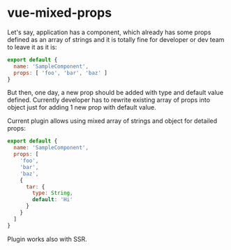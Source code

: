 # vue-mixed-props

Let's say, application has a component, which already has some props defined as an array of strings and it is totally fine for developer or dev team to leave it as it is:

```javascript
export default {
  name: 'SampleComponent',
  props: [ 'foo', 'bar', 'baz' ]
}
```

But then, one day, a new prop should be added with type and default value defined. Currently developer has to rewrite existing array of props into object just for adding 1 new prop with default value.

Current plugin allows using mixed array of strings and object for detailed props:

```javascript
export default {
  name: 'SampleComponent',
  props: [
    'foo',
    'bar',
    'baz',
    {
      tar: {
        type: String,
        default: 'Hi'
      }
    }
  ]
}
```

Plugin works also with SSR.